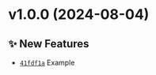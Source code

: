 # v1.0.0 (2024-08-04)

## ✨ New Features
- [`41fdf1a`](https://github.com/lengors/test-demo/commit/41fdf1a)  Example
